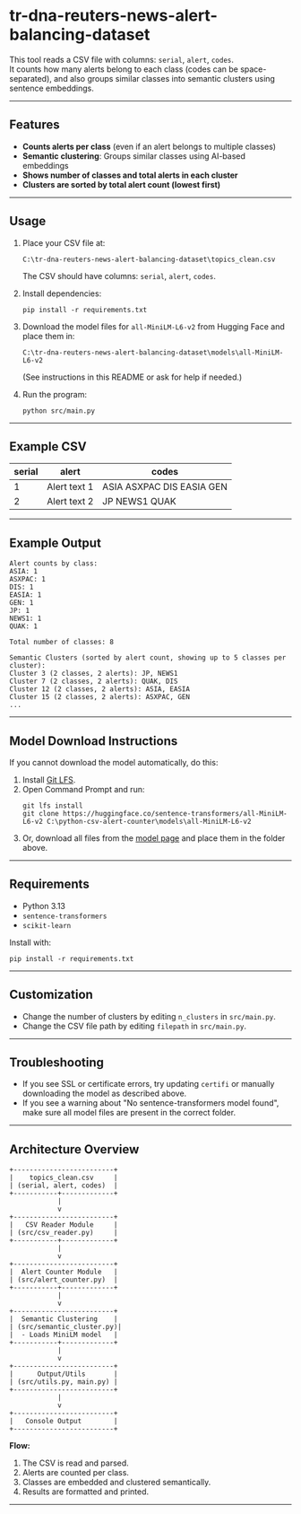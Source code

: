 # tr-dna-reuters-news-alert-balancing-dataset

This tool reads a CSV file with columns: `serial`, `alert`, `codes`.  
It counts how many alerts belong to each class (codes can be space-separated), and also groups similar classes into semantic clusters using sentence embeddings.

---

## Features

- **Counts alerts per class** (even if an alert belongs to multiple classes)
- **Semantic clustering**: Groups similar classes using AI-based embeddings
- **Shows number of classes and total alerts in each cluster**
- **Clusters are sorted by total alert count (lowest first)**

---

## Usage

1. Place your CSV file at:
   ```
   C:\tr-dna-reuters-news-alert-balancing-dataset\topics_clean.csv
   ```
   The CSV should have columns: `serial`, `alert`, `codes`.

2. Install dependencies:
   ```
   pip install -r requirements.txt
   ```

3. Download the model files for `all-MiniLM-L6-v2` from Hugging Face and place them in:
   ```
   C:\tr-dna-reuters-news-alert-balancing-dataset\models\all-MiniLM-L6-v2
   ```
   (See instructions in this README or ask for help if needed.)

4. Run the program:
   ```
   python src/main.py
   ```

---

## Example CSV

| serial | alert         | codes                       |
|--------|--------------|-----------------------------|
| 1      | Alert text 1 | ASIA ASXPAC DIS EASIA GEN   |
| 2      | Alert text 2 | JP NEWS1 QUAK               |

---

## Example Output

```
Alert counts by class:
ASIA: 1
ASXPAC: 1
DIS: 1
EASIA: 1
GEN: 1
JP: 1
NEWS1: 1
QUAK: 1

Total number of classes: 8

Semantic Clusters (sorted by alert count, showing up to 5 classes per cluster):
Cluster 3 (2 classes, 2 alerts): JP, NEWS1
Cluster 7 (2 classes, 2 alerts): QUAK, DIS
Cluster 12 (2 classes, 2 alerts): ASIA, EASIA
Cluster 15 (2 classes, 2 alerts): ASXPAC, GEN
...
```

---

## Model Download Instructions

If you cannot download the model automatically, do this:

1. Install [Git LFS](https://git-lfs.com/).
2. Open Command Prompt and run:
   ```
   git lfs install
   git clone https://huggingface.co/sentence-transformers/all-MiniLM-L6-v2 C:\python-csv-alert-counter\models\all-MiniLM-L6-v2
   ```
3. Or, download all files from the [model page](https://huggingface.co/sentence-transformers/all-MiniLM-L6-v2) and place them in the folder above.

---

## Requirements

- Python 3.13
- `sentence-transformers`
- `scikit-learn`

Install with:
```
pip install -r requirements.txt
```

---

## Customization

- Change the number of clusters by editing `n_clusters` in `src/main.py`.
- Change the CSV file path by editing `filepath` in `src/main.py`.

---

## Troubleshooting

- If you see SSL or certificate errors, try updating `certifi` or manually downloading the model as described above.
- If you see a warning about "No sentence-transformers model found", make sure all model files are present in the correct folder.

---

## Architecture Overview

```
+-------------------------+
|    topics_clean.csv     |
| (serial, alert, codes)  |
+-----------+-------------+
            |
            v
+-------------------------+
|   CSV Reader Module     |
| (src/csv_reader.py)     |
+-----------+-------------+
            |
            v
+-------------------------+
|  Alert Counter Module   |
| (src/alert_counter.py)  |
+-----------+-------------+
            |
            v
+-------------------------+
|  Semantic Clustering    |
| (src/semantic_cluster.py)|
|  - Loads MiniLM model   |
+-----------+-------------+
            |
            v
+-------------------------+
|      Output/Utils       |
| (src/utils.py, main.py) |
+-------------------------+
            |
            v
+-------------------------+
|   Console Output        |
+-------------------------+
```

**Flow:**
1. The CSV is read and parsed.
2. Alerts are counted per class.
3. Classes are embedded and clustered semantically.
4. Results are formatted and printed.

---